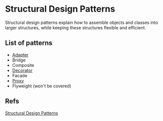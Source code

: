 # **Structural Design Patterns**

Structural design patterns explain how to assemble objects and classes into larger structures, while keeping these structures flexible and efficient.

## List of patterns
- [Adapter](./patterns/adapter-pattern.md)
- Bridge
- Composite
- [Decorator](./patterns/decorator-pattern.md)
- Facade
- [Proxy](./patterns/proxy-pattern.md)
- Flyweight (won't be covered)


## Refs
[Structural Design Patterns](https://refactoring.guru/design-patterns/structural-patterns)
